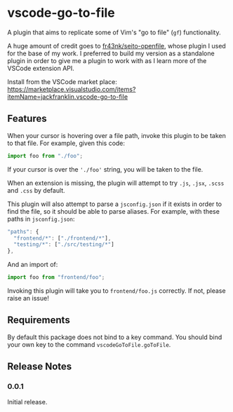 # vscode-go-to-file

A plugin that aims to replicate some of Vim's "go to file" (`gf`) functionality.

A huge amount of credit goes to [fr43nk/seito-openfile](https://github.com/fr43nk/seito-openfile), whose plugin I used for the base of my work. I preferred to build my version as a standalone plugin in order to give me a plugin to work with as I learn more of the VSCode extension API.

Install from the VSCode market place: https://marketplace.visualstudio.com/items?itemName=jackfranklin.vscode-go-to-file

## Features

When your cursor is hovering over a file path, invoke this plugin to be taken to that file. For example, given this code:

```js
import foo from "./foo";
```

If your cursor is over the `'./foo'` string, you will be taken to the file.

When an extension is missing, the plugin will attempt to try `.js`, `.jsx`, `.scss` and `.css` by default.

This plugin will also attempt to parse a `jsconfig.json` if it exists in order to find the file, so it should be able to parse aliases. For example, with these paths in `jsconfig.json`:

```js
"paths": {
  "frontend/*": ["./frontend/*"],
  "testing/*": ["./src/testing/*"]
},
```

And an import of:

```js
import foo from "frontend/foo";
```

Invoking this plugin will take you to `frontend/foo.js` correctly. If not, please raise an issue!

## Requirements

By default this package does not bind to a key command. You should bind your own key to the command `vscodeGoToFile.goToFile`.

## Release Notes

### 0.0.1

Initial release.
